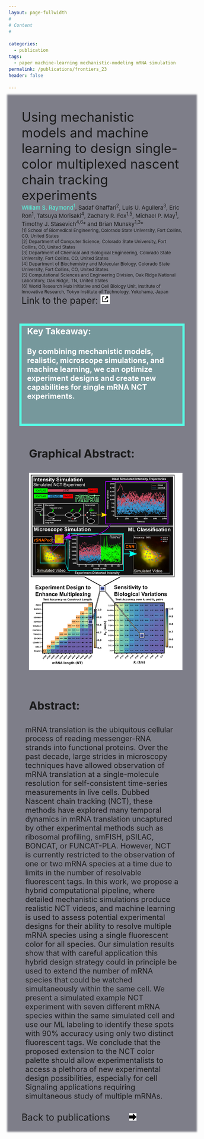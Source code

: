 ```yaml
---
layout: page-fullwidth
#
# Content
#

categories:
  - publication
tags:
  - paper machine-learning mechanistic-modeling mRNA simulation
permalink: /publications/frontiers_23
header: false

---
```


<div class="row" style="font-size: 20px; z-index: -1; background: rgba(0,0,22,.5); padding-left: 35px; padding-top: 35px; padding-right: 35px;
box-shadow: 0 0 4px 4px rgba(0,0,22,.5);"> <div class="row" style="font-size: 35px;">Using mechanistic models and machine learning to design single-color multiplexed nascent chain tracking experiments </div> 

<div class="row" style="font-size: 15px;"><span style="color: #57ffe6;">William S. Raymond<sup>1</sup></span>, Sadaf Ghaffari<sup>2</sup>, Luis U. Aguilera<sup>3</sup>, Eric Ron<sup>1</sup>, Tatsuya Morisaki<sup>4</sup>, Zachary R. Fox<sup>1,5</sup>, Michael P. May<sup>1</sup>, Timothy J. Stasevich<sup>4,6</sup>* and Brian Munsky<sup>1,3</sup>* <div style="font-size: 12px;"> [1] School of Biomedical Engineering, Colorado State University, Fort Collins, CO, United States
<br>[2] Department of Computer Science, Colorado State University, Fort Collins, CO, United States 
<br>[3] Department of Chemical and Biological Engineering, Colorado State University, Fort Collins, CO, United States 
<br>[4] Department of Biochemistry and Molecular Biology, Colorado State University, Fort Collins, CO, United States 
<br>[5] Computational Sciences and Engineering Division, Oak Ridge National Laboratory, Oak Ridge, TN, United States
<br>[6] World Research Hub Initiative and Cell Biology Unit, Institute of Innovative Research, Tokyo Institute of Technology, Yokohama, Japan
</div>
</div>



<div class="row"  style="font-size: 25px; padding-bottom: 20px;"> Link to the paper: <a href="https://www.frontiersin.org/articles/10.3389/fcell.2023.1151318/full"> <span class='internalicon' style="display:inline-block;"> <img src="../images/external-link.svg" width="25" height="25">  </span> </a></div> 

<div class="row" style="background: rgba(87, 255, 230, 0.20); padding-bottom: 35px; padding-left: 15px; padding-right: 15px;outline:.3em solid #57ffe6;"> 
  <h3 style="color: white;">
    Key Takeaway:
  </h3>
  <h4 style="color: white;">
  By combining <b>mechanistic models</b>, <b>realistic</b>, <b>microscope simulations</b>, and <b>machine learning</b>, we can <b>optimize experiment designs</b> and <b>create new capabilities</b> for single mRNA <b>NCT experiments</b>.
  </h4>
</div>

<div class="row" style="padding: 10px"> 
  <h2 style="padding: 10px">
    Graphical Abstract:
  </h2>
  <img src="../images/MP_graphical_abstract_w.png" style="padding-top: 0px; padding-left: 10px; padding-right: 10px;">
</div>

<div class="row" style="padding: 10px"> 
  <h2 style="padding: 10px">
    Abstract:
  </h2>

mRNA translation is the ubiquitous cellular process of reading messenger-RNA strands into functional proteins. Over the past decade, large strides in microscopy techniques have allowed observation of mRNA translation at a single-molecule resolution for self-consistent time-series measurements in live cells. Dubbed Nascent chain tracking (NCT), these methods have explored many temporal dynamics in mRNA translation uncaptured by other experimental methods such as ribosomal profiling, smFISH, pSILAC, BONCAT, or FUNCAT-PLA. However, NCT is currently restricted to the observation of one or two mRNA species at a time due to limits in the number of resolvable fluorescent tags. In this work, we propose a hybrid computational pipeline, where detailed mechanistic simulations produce realistic NCT videos, and machine learning is used to assess potential experimental designs for their ability to resolve multiple mRNA species using a single fluorescent color for all species. Our simulation results show that with careful application this hybrid design strategy could in principle be used to extend the number of mRNA species that could be watched simultaneously within the same cell. We present a simulated example NCT experiment with seven different mRNA species within the same simulated cell and use our ML labeling to identify these spots with 90% accuracy using only two distinct fluorescent tags. We conclude that the proposed extension to the NCT color palette should allow experimentalists to access a plethora of new experimental design possibilities, especially for cell Signaling applications requiring simultaneous study of multiple mRNAs.
</div>



<div class="row"  style="font-size: 25px; padding-bottom: 20px;">

<div class="large-8 columns"> </div>
<div class="large-3 columns"> 
 Back to publications &nbsp; <span class='internalicon' style="display:inline-block;" onclick="window.location='{{site.url}}{{site.baseurl}}/publications/'"> <img src="../images/next-arrow.svg" width="20" height="20"> </span>
 </div>
 </div> 
</div>